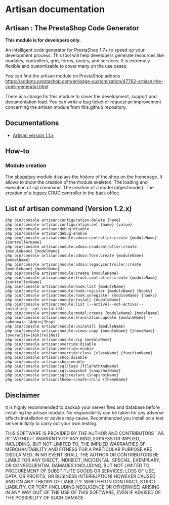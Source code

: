 # Artisan documentation

## Artisan : The PrestaShop Code Generator

**This module is for developers only.**

An intelligent code generator for PrestaShop 1.7+ to speed up your development process. This tool will help developers generate resources like modules, controllers, grid, forms, routes, and services. It is extremely flexible and customizable to cover many on the use cases.

You can find the artisan module on PrestaShop addons : <https://addons.prestashop.com/en/page-customization/47762-artisan-the-code-generator.html>

There is a charge for this module to cover the development, support and documentation load. You can write a bug ticket or request an improvement concerning the artisan module from this github repository.

## Documentations

- [Artisan version 1.1.x](pdf/Version_1_1_x_en.pdf) 

## How-to

### Module creation

The [shopstory](how-to/module-shopstory.md) module displays the history of the shop on the homepage. It allows to show the creation of the module skeleton. The loading and execution of sql command. The creation of a model (objectmodel). The creation of a legacy CRUD controller in the back office.

## List of artisan command (Version 1.2.x)

```    
php bin/console artisan:configuration:delete {name}
php bin/console artisan:configuration:set {name} {value}
php bin/console artisan:debug:disable
php bin/console artisan:debug:enable 
php bin/console artisan:module:admin:controller:create {moduleName} {controllerName}
php bin/console artisan:module:admin:crudcontroller:create {moduleName} {modelName}
php bin/console artisan:module:admin:form:create {moduleName} {modelName}
php bin/console artisan:module:admin:legacycontroller:create {moduleName} {modelName}
php bin/console artisan:module:create {moduleName}
php bin/console artisan:module:front:controller:create {moduleName} {controllerName}
php bin/console artisan:module:hook:list {moduleName}
php bin/console artisan:module:hook:register {moduleName} {hooks}
php bin/console artisan:module:hook:unregister {moduleName} {hooks}
php bin/console artisan:module:install {moduleName}
php bin/console artisan:module:list [--active|--not-active|--installed|--not-installed]
php bin/console artisan:module:model:create {moduleName} {modelName}
php bin/console artisan:module:translation:update {moduleName} --subdomain [Admin|Shop]
php bin/console artisan:module:uninstall {moduleName}
php bin/console artisan:module:views:copy {moduleName} {themeName} [overwrite={Ask|Yes|No}]
php bin/console artisan:module:zip {moduleName}
php bin/console artisan:override:disable
php bin/console artisan:override:enable
php bin/console artisan:override:class {className} {functionName}
php bin/console artisan:shop:disable
php bin/console artisan:shop:enable 
php bin/console artisan:sql:load {filePathAndName} 
php bin/console artisan:sql:snapshot {snapshotName}
php bin/console artisan:sql:restore {snapshotName}
php bin/console artisan:theme:create:child {themeName}
```    

## Disclaimer

It is highly recommended to backup your server files and database before installing the artisan module. No responsibility can be taken for any adverse effects installation or advice may cause. Recommended you install on a test server initially to carry out your own testing.

THIS SOFTWARE IS PROVIDED BY THE AUTHOR AND CONTRIBUTORS ``AS IS'' WITHOUT WARRANTY OF ANY KIND, EXPRESS OR IMPLIED, INCLUDING, BUT NOT LIMITED TO, THE IMPLIED WARRANTIES OF MERCHANTABILITY AND FITNESS FOR A PARTICULAR PURPOSE ARE DISCLAIMED. IN NO EVENT SHALL THE AUTHOR OR CONTRIBUTORS BE LIABLE FOR ANY DIRECT, INDIRECT, INCIDENTAL, SPECIAL, EXEMPLARY, OR CONSEQUENTIAL DAMAGES (INCLUDING, BUT NOT LIMITED TO, PROCUREMENT OF SUBSTITUTE GOODS OR SERVICES; LOSS OF USE, DATA, OR PROFITS; OR BUSINESS INTERRUPTION) HOWEVER CAUSED AND ON ANY THEORY OF LIABILITY, WHETHER IN CONTRACT, STRICT LIABILITY, OR TORT (INCLUDING NEGLIGENCE OR OTHERWISE) ARISING IN ANY WAY OUT OF THE USE OF THIS SOFTWARE, EVEN IF ADVISED OF THE POSSIBILITY OF SUCH DAMAGE.